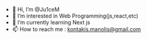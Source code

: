 - 👋 Hi, I’m @Ju1ceM
- 👀 I’m interested in Web Programming(js,react,etc)
- 🌱 I’m currently learning Next js
- 📫 How to reach me : kontakis.manolis@gmail.com 

<!---
Ju1ceM/Ju1ceM is a ✨ special ✨ repository because its `README.md` (this file) appears on your GitHub profile.
You can click the Preview link to take a look at your changes.
--->
